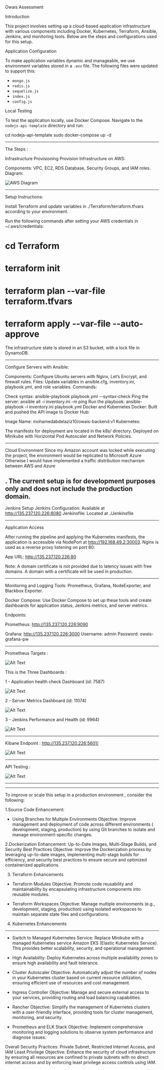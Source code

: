  Owais Assessment

 Introduction

This project involves setting up a cloud-based application infrastructure with various components including Docker, Kubernetes, Terraform, Ansible, Jenkins, and monitoring tools. Below are the steps and configurations used for this setup.

 Application Configuration

To make application variables dynamic and manageable, we use environment variables stored in a `.env` file. The following files were updated to support this:
- `mongo.js`
- `redis.js`
- `sequelize.js`
- `index.js`
- `config.js`

 Local Testing

To test the application locally, use Docker Compose. Navigate to the `nodejs-api-template` directory and run:


cd nodejs-api-template
sudo docker-compose up -d


------
The Steps : 

Infrastructure Provisioning
Provision Infrastructure on AWS:

Components: VPC, EC2, RDS Database, Security Groups, and IAM roles.
Diagram:

![AWS Diagram](./images/AWS%20Diagram.png)

------

Setup Instructions:

Install Terraform and update variables in ./Terraform/terraform.tfvars according to your environment.

Run the following commands after setting your AWS credentials in ~/.aws/credentials:

# cd Terraform 
# terraform init
# terraform plan --var-file terraform.tfvars
# terraform apply --var-file --auto-approve 

The infrastructure state is stored in an S3 bucket, with a lock file in DynamoDB.

--------------------------------------------

Configure Servers with Ansible:

Components: Configure Ubuntu servers with Nginx, Let’s Encrypt, and firewall rules.
Files: Update variables in ansible.cfg, inventory.ini, playbook.yml, and role variables.
Commands:

Check syntax: ansible-playbook playbook.yml --syntax-check
Ping the server: ansible all -i inventory.ini -m ping
Run the playbook: ansible-playbook -i inventory.ini playbook.yml
Docker and Kubernetes
Docker: Built and pushed the API image to Docker Hub:

Image Name: mohamedabdelaziz10/owais-backend:v1
Kubernetes:

The manifests for deployment are located in the k8s/ directory.
Deployed on Minikube with Horizontal Pod Autoscaler and Network Policies.

 -------------
Cloud Environment
Since my Amazon account was locked while executing the project, the environment would be replicated to Microsoft Azure Otherwise I would have implemented a traffic distribution mechanism between AWS and Azure

. The current setup is for development purposes only and does not include the production domain.
 ---------------------------------------------

Jenkins Setup
 Jenkins Configuration: Available at http://135.237.120.226:8080
 Jenkinsfile: Located at ./Jenkinsfile

 ------------------------

Application Access

After running the pipeline and applying the Kubernetes manifests, the application is accessible via NodePort at http://192.168.49.2:30003. Nginx is used as a reverse proxy listening on port 80:

App URL: http://135.237.120.226:80

Note: A domain certificate is not provided due to latency issues with free domains. A domain with a certificate will be used in production. 

-----------------------------------------

Monitoring and Logging
Tools: Prometheus, Grafana, NodeExporter, and Blackbox Exporter.

Docker Compose: Use Docker Compose to set up these tools and create dashboards for application status, Jenkins metrics, and server metrics.

Endpoints:

Prometheus: http://135.237.120.226:9090

Grafana: http://135.237.120.226:3000
Username: admin
Password: owais-grafana-pw


 -------

  Prometheus Targets : 

   ![Alt Text](./images/Prometheus-Metrics.png)





 This is the Three Dashboards : 
  
   1 - Application health check Dashboard (id: 7587)

   ![Alt Text](./images/Grafana-blackbox.png)


   2 - Server Metrics Dashboard (id: 11074)

  ![Alt Text](./images/Server-Dashboard.png)


   3 - Jenkins Performance and Health (id: 9964)

   ![Alt Text]( ./images/Jenkins-Dashboard.png )

   
   -----------------------------------

   Kibane Endpoint : http://135.237.120.226:5601/

   ![Alt Text]( ./images/Kibana.png )

--------------------------------

API Testing :

   ![Alt Text](images/Testing-api.png)


-----------------------------------------------------------------------------------------------------------------------------
-----------------------------------------------------------------------------------------------------------------------------

To improve or scale this setup in a production environment , consider the following:

1.Source Code Enhancement: 
 - Using Branches for Multiple Environments
   Objective: Improve management and deployment of code across different environments ( development, staging, production) by using Git branches to isolate and manage environment-specific changes.


2.Dockerization Enhancement: 
  Up-to-Date Images, Multi-Stage Builds, and Security Best Practices
  Objective: Improve the Dockerization process by leveraging up-to-date images, implementing multi-stage builds for efficiency, and security best practices to ensure secure and optimized containerized applications.




3. Terraform Enhancements

 - Terraform Modules
    Objective: Promote code reusability and maintainability by encapsulating infrastructure components into reusable modules.
 
 - Terraform Workspaces
   Objective: Manage multiple environments (e.g., development, staging, production) using isolated workspaces to maintain separate state files and configurations.


4. Kubernetes Enhancements
--------------------------

 - Switch to Managed Kubernetes Service: Replace Minikube with a managed Kubernetes service  Amazon EKS (Elastic Kubernetes Service). 
   This provides better scalability, security, and operational management.

 - High Availability:
   Deploy Kubernetes across multiple availability zones to ensure high availability and fault tolerance.

 - Cluster Autoscaler
   Objective: Automatically adjust the number of nodes in your Kubernetes cluster based on current resource utilization, ensuring efficient use of resources and cost management.

 - Ingress Controller
   Objective: Manage and secure external access to your services, providing routing and load balancing capabilities.

 - Rancher
   Objective: Simplify the management of Kubernetes clusters with a user-friendly interface, providing tools for cluster management, monitoring, and security.
  
 - Prometheus and ELK Stack
   Objective: Implement comprehensive monitoring and logging solutions to observe system performance and diagnose issues.



Overall Security Practices: Private Subnet, Restricted Internet Access, and IAM Least Privilege
Objective: Enhance the security of  cloud infrastructure by ensuring all resources are confined to private subnets with no direct internet access and by enforcing least privilege access controls using IAM.